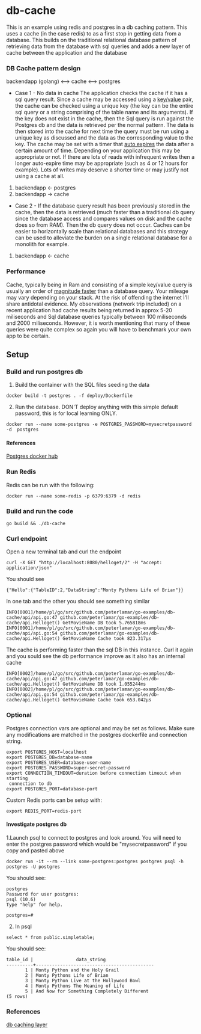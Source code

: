 # db-cache

This is an example using redis and postgres in a db caching pattern. This uses
a cache (in the case redis) to as a first stop in getting data from a database.
This builds on the traditional relational database pattern of retrieving data
from the database with sql queries and adds a new layer of cache between the
application and the database


### DB Cache pattern design

backendapp (golang) <--> cache <--> postgres


* Case 1 - No data in cache
The application checks the cache if it has a sql query result. Since a cache may
be accessed using a [key/value](https://redis.io/topics/data-types-intro) pair,
the cache can be checked using a unique key (the key can be the entire sql query
or a string comprising of the table name and its arguments). If the key does not
exist in the cache, then the Sql query is run against the Postgres db and the
data is retrieved per the normal pattern. The data is then stored into the cache
for next time the query must be run using a unique key as discussed and the data
as the corresponding value to the key. The cache may be set with a timer that
[auto expires](https://redislabs.com/ebook/part-2-core-concepts/chapter-3-commands-in-redis/3-7-other-commands/3-7-3-expiring-keys/) the data after a certain amount of time. Depending on your
application this may be appropriate or not. If there are lots of reads with
infrequent writes then a longer auto-expire time may be appropriate (such as 4
or 12 hours for example). Lots of writes may deserve a shorter time or may
justify not using a cache at all.

1. backendapp <- postgres
2. backendapp -> cache


* Case 2 -
If the database query result has been previously stored in the cache, then the
data is retrieved (much faster than a traditional db query since the database
access and compares values on disk and the cache does so from RAM). Then the db
query does not occur. Caches can be easier to horizontally scale than relational
databases and this strategy can be used to alleviate the burden on a single
relational database for a monolith for example.

1. backendapp <- cache


### Performance

Cache, typically being in Ram and consisting of a simple key/value query is
usually an order of [magnitude faster](https://redis.io/topics/benchmarks) than
a database query. Your mileage may vary depending on your stack. At the risk of
offending the internet I'll share antidotal evidence. My observations (network
trip included) on a recent application had cache results being returned in
approx 5-20 miliseconds and Sql database queries typically between 100
miliseconds and 2000 miliseconds. However, it is worth mentioning that many of
these queries were quite complex so again you will have to benchmark your own
app to be certain.

## Setup

### Build and run postgres db

1. Build the container with the SQL files seeding the data

```
docker build -t postgres . -f deploy/Dockerfile
```

2. Run the database. DON'T deploy anything with this simple default password,
this is for local learning ONLY.

```
docker run --name some-postgres -e POSTGRES_PASSWORD=mysecretpassword -d  postgres
```

#### References

[Postgres docker hub](https://hub.docker.com/_/postgres)

### Run Redis

Redis can be run with the following:

```
docker run --name some-redis -p 6379:6379 -d redis
```


### Build and run the code

```
go build && ./db-cache
```


### Curl endpoint

Open a new terminal tab and curl the endpoint

```
curl -X GET "http://localhost:8080/helloget/2" -H "accept: application/json"
```

You should see

```
{"Hello":{"TableID":2,"DataString":"Monty Pythons Life of Brian"}}
```

In one tab and the other you should see something similar

```
INFO[0001]/home/pl/go/src/github.com/peterlamar/go-examples/db-cache/api/api.go:47 github.com/peterlamar/go-examples/db-cache/api.Helloget() GetMovieName DB took 5.765818ms              
INFO[0001]/home/pl/go/src/github.com/peterlamar/go-examples/db-cache/api/api.go:54 github.com/peterlamar/go-examples/db-cache/api.Helloget() GetMovieName Cache took 823.317µs
```

The cache is performing faster than the sql DB in this instance. Curl it again
and you sould see the db performance improve as it also has an internal cache

```
INFO[0002]/home/pl/go/src/github.com/peterlamar/go-examples/db-cache/api/api.go:47 github.com/peterlamar/go-examples/db-cache/api.Helloget() GetMovieName DB took 1.055244ms              
INFO[0002]/home/pl/go/src/github.com/peterlamar/go-examples/db-cache/api/api.go:54 github.com/peterlamar/go-examples/db-cache/api.Helloget() GetMovieName Cache took 653.042µs  
```

### Optional

Postgres connection vars are optional and may be set as follows. Make sure
any modifications are matched in the postgres dockerfile and connection string.

```
export POSTGRES_HOST=localhost
export POSTGRES_DB=database-name
export POSTGRES_USER=database-user-name
export POSTGRES_PASSWORD=super-secret-password
export CONNECTION_TIMEOUT=duration before connection timeout when starting
 connection to db
export POSTGRES_PORT=database-port
```

Custom Redis ports can be setup with:

```
export REDIS_PORT=redis-port
```

#### Investigate postgres db

1.Launch psql to connect to postgres and look around. You will need
to enter the postgres password which would be "mysecretpassword" if you copy
and pasted above

```
docker run -it --rm --link some-postgres:postgres postgres psql -h postgres -U postgres
```

You should see:

```
postgres
Password for user postgres:
psql (10.6)
Type "help" for help.

postgres=#
```

2. In psql

```
select * from public.simpletable;
```

You should see:
```
table_id |                data_string                 
----------+--------------------------------------------
       1 | Monty Python and the Holy Grail
       2 | Monty Pythons Life of Brian
       3 | Monty Python Live at the Hollywood Bowl
       4 | Monty Pythons The Meaning of Life
       5 | And Now for Something Completely Different
(5 rows)
```

### References

[db caching layer](https://www.reddit.com/r/golang/comments/6o8rzt/how_do_you_organize_db_and_caching_layer/)
